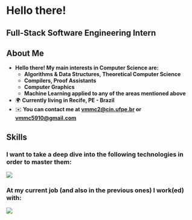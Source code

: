 Hello there!
=====================================================================================================================================================

Full-Stack Software Engineering Intern
--------------------------------------------------------------------------------

## About Me
* __Hello there! My main interests in Computer Science are:__
  * __Algorithms & Data Structures, Theoretical Computer Science__
  * __Compilers, Proof Assistants__
  * __Computer Graphics__
  * __Machine Learning applied to any of the areas mentioned above__
*   🌍  __Currently living in Recife, PE - Brazil__
*   ✉️  __You can contact me at [vmmc2@cin.ufpe.br](mailto:vmmc2@cin.ufpe.br) or [vmmc5910@gmail.com](mailto:vmmc5910@gmail.com)__

## Skills 
<h3> I want to take a deep dive into the following technologies in order to master them: </p>
<p align="left">
  <a href="https://skillicons.dev">
    <img src="https://skillicons.dev/icons?i=rust,python,java,ocaml,react,tailwind,html,css" />
  </a>
</p>

<h3> At my current job (and also in the previous ones) I work(ed) with: </p>
<p align="left">
  <a href="https://skillicons.dev">
    <img src="https://skillicons.dev/icons?i=js,css,html,ts,react,tailwind,ruby,rails,postgresql" />
  </a>
</p>
